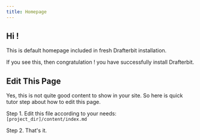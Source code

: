 ```yaml
---
title: Homepage
---
```


##  Hi !

This is default homepage included in fresh Drafterbit installation.

If you see this, then congratulation ! you have successfully install Drafterbit.

## Edit This Page

Yes, this is not quite good content to show in your site. So here is quick tutor
step about how to edit this page.

Step 1. Edit this file according to your needs: `[project_dir]/content/index.md`

Step 2. That's it.

